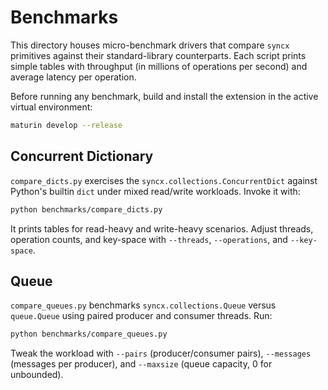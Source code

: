 # Benchmarks

This directory houses micro-benchmark drivers that compare `syncx` primitives
against their standard-library counterparts. Each script prints simple tables
with throughput (in millions of operations per second) and average latency per
operation.

Before running any benchmark, build and install the extension in the active
virtual environment:

```bash
maturin develop --release
```

## Concurrent Dictionary

`compare_dicts.py` exercises the `syncx.collections.ConcurrentDict` against Python's
builtin `dict` under mixed read/write workloads. Invoke it with:

```bash
python benchmarks/compare_dicts.py
```

It prints tables for read-heavy and write-heavy scenarios. Adjust threads,
operation counts, and key-space with `--threads`, `--operations`, and
`--key-space`.

## Queue

`compare_queues.py` benchmarks `syncx.collections.Queue` versus `queue.Queue` using
paired producer and consumer threads. Run:

```bash
python benchmarks/compare_queues.py
```

Tweak the workload with `--pairs` (producer/consumer pairs), `--messages`
(messages per producer), and `--maxsize` (queue capacity, 0 for unbounded).
